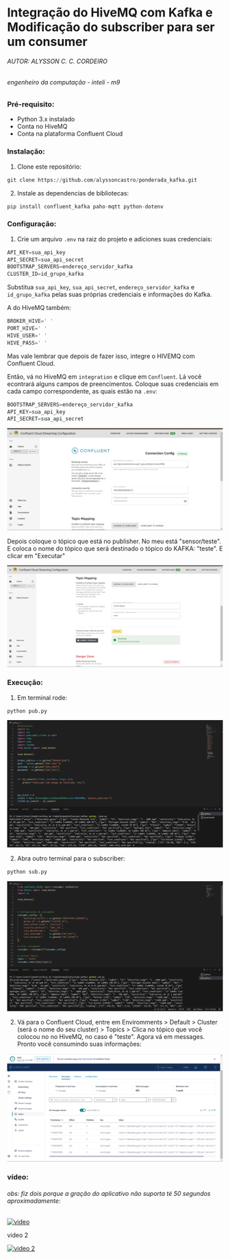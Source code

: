 # Integração do HiveMQ com Kafka e Modificação do subscriber para ser um consumer 

###### AUTOR: ALYSSON C. C. CORDEIRO
###### engenheiro da computação - inteli - m9

### Pré-requisito:

- Python 3.x instalado
- Conta no HiveMQ
- Conta na plataforma Confluent Cloud

### Instalação:

1. Clone este repositório:

```python
git clone https://github.com/alyssoncastro/ponderada_kafka.git
```

2. Instale as dependencias de bibliotecas:

```python
pip install confluent_kafka paho-mqtt python-dotenv
```

### Configuração:

1. Crie um arquivo `.env` na raiz do projeto e adiciones suas credenciais:

```python
API_KEY=sua_api_key
API_SECRET=sua_api_secret
BOOTSTRAP_SERVERS=endereço_servidor_kafka
CLUSTER_ID=id_grupo_kafka
```

Substitua `sua_api_key`, `sua_api_secret`, `endereço_servidor_kafka` e `id_grupo_kafka` pelas suas próprias credenciais e informações do Kafka.

A do HiveMQ também:

```python
BROKER_HIVE=' '
PORT_HIVE=' '
HIVE_USER=' '
HIVE_PASS=' '
```

Mas vale lembrar que depois de fazer isso, integre o HIVEMQ com Confluent Cloud.

Então, vá no HiveMQ em `integration` e clique em `Confluent`. Lá você econtrará alguns campos de preencimentos. 
Coloque suas credenciais em cada campo correspondente, as quais estão na `.env`:

```python
BOOTSTRAP_SERVERS=endereço_servidor_kafka
API_KEY=sua_api_key
API_SECRET=sua_api_secret
```

![Logo](img/HIveMQ_confluente_inicio.png)

Depois coloque o tópico que está no publisher. No meu está "sensor/teste". E coloca o nome do tópico que será destinado o tópico do KAFKA: "teste". E clicar em "Executar"

![Logo](img/HiveMQ_confluent_final_conectando.png)

### Execução:

1. Em terminal rode:

```python
python pub.py
```

![Logo](img/rodando_o_pub.py.png)

2. Abra outro terminal para o subscriber:

```python
python sub.py
```

![Logo](img/rodando_o_sub.py.png)

2. Vá para o Confluent Cloud, entre em  Enviromments > Default > Cluster (será o nome do seu cluster) > Topics > Clica no tópico que você colocou no no HiveMQ, no caso é "teste". Agora vá em messages. Pronto você consumindo suas informações:


![Logo](img/messagens_no_topico_confluent.png)

### vídeo:

 ###### obs: fiz dois porque a gração do aplicativo não suporta té 50 segundos aproximadamente:

[![video](img/click.avif)](https://drive.google.com/file/d/1WgR4WlRwoYhiOBdPaYM00V70V4vl9RjQ/view?usp=drive_link)


video 2

[![video 2](img/click.avif)](https://drive.google.com/file/d/1Fr7TvidJK3wzsjlTkN2BEbVaFzUfgvhs/view?usp=drive_link)






